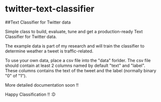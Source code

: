 # twitter-text-classifier

##Text Classifier for Twitter data

Simple class to build, evaluate, tune and get a production-ready Text Classifier for Twitter data.

The example data is part of my research and will train the classifier to determine weather a tweet is traffic-related.

To use your own data, place a csv file into the "data" forlder. The csv file should contain at least 2 columns named by default "text" and "label".
These columns contains the text of the tweet and the label (normally binary "0" of "1").

More detailed documentation soon !!

Happy Classification !! :D
